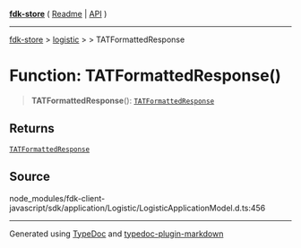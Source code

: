 [**fdk-store**](../../../README.md) ( [Readme](../../../README.md) \| [API](../../../API.md) )

---

[fdk-store](../../../API.md) > [logistic](../../README.md) > [<internal>](../README.md) > TATFormattedResponse

# Function: TATFormattedResponse()

> **TATFormattedResponse**(): [`TATFormattedResponse`](../type-aliases/type-alias.TATFormattedResponse.md)

## Returns

[`TATFormattedResponse`](../type-aliases/type-alias.TATFormattedResponse.md)

## Source

node_modules/fdk-client-javascript/sdk/application/Logistic/LogisticApplicationModel.d.ts:456

---

Generated using [TypeDoc](https://typedoc.org/) and [typedoc-plugin-markdown](https://www.npmjs.com/package/typedoc-plugin-markdown)
